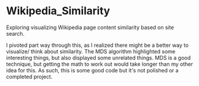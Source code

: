# Wikipedia_Similarity
Exploring visualizing Wikipedia page content similarity based on site search. 

I pivoted part way through this, as I realized there might be a better way to visualize/ think about similarity. The MDS algorithm highlighted some interesting things, but also displayed some unrelated things. MDS is a good technique, but getting the math to work out would take longer than my other idea for this. As such, this is some good code but it's not polished or a completed project. 
